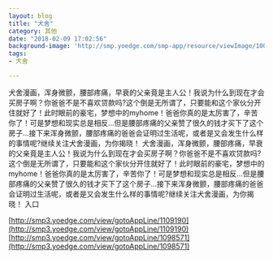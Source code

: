 ```yaml
---
layout: blog
title: "犬舍"
category: 其他
date: "2018-02-09 17:02:56"
background-image: 'http://smp.yoedge.com/smp-app/resource/viewImage/1000460appline.png'
tags:
- 犬舍

---
```

犬舍漫画，浑身微颤，腰部疼痛，早衰的父亲竟是主人公！我说为什么到现在才会买房子啊？你爸爸不是不喜欢贷款吗?这个倒是无所谓了，只要能和这个家伙分开住就好了！此时眼前的豪宅，梦想中的myhome！爸爸你真的是太厉害了，辛苦你了！可是梦想和现实总是相反...但是腰部疼痛的父亲赞了很久的钱才买下了这个房子...接下来浑身微颤，腰部疼痛的爸爸会证明过生活呢，或者是又会发生什么样的事情呢?继续关注犬舍漫画，为你揭晓！
犬舍漫画，浑身微颤，腰部疼痛，早衰的父亲竟是主人公！我说为什么到现在才会买房子啊？你爸爸不是不喜欢贷款吗?这个倒是无所谓了，只要能和这个家伙分开住就好了！此时眼前的豪宅，梦想中的myhome！爸爸你真的是太厉害了，辛苦你了！可是梦想和现实总是相反...但是腰部疼痛的父亲赞了很久的钱才买下了这个房子...接下来浑身微颤，腰部疼痛的爸爸会证明过生活呢，或者是又会发生什么样的事情呢?继续关注犬舍漫画，为你揭晓！
入口

[http://smp3.yoedge.com/view/gotoAppLine/1109190](http://smp3.yoedge.com/view/gotoAppLine/1109190)
[http://smp3.yoedge.com/view/gotoAppLine/1098571](http://smp3.yoedge.com/view/gotoAppLine/1098571)

        
